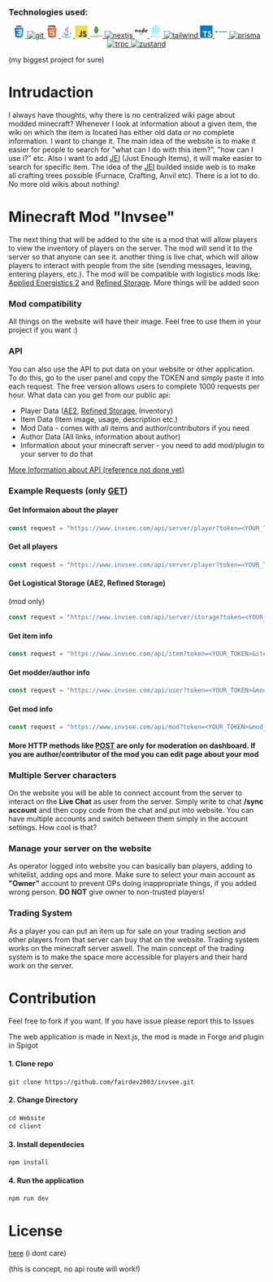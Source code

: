 <h3 align="left" margin="20px">Technologies used:</h3>
<div align="center">
<p align="center"> 
<a href="https://www.w3schools.com/css/" target="_blank" rel="noreferrer"> <img src="https://raw.githubusercontent.com/devicons/devicon/master/icons/css3/css3-original-wordmark.svg" alt="css3" width="25" height="25"/> </a> <a href="https://git-scm.com/" target="_blank" rel="noreferrer"> <img src="https://www.vectorlogo.zone/logos/git-scm/git-scm-icon.svg" alt="git" width="20" height="20"/> </a> <a href="https://www.w3.org/html/" target="_blank" rel="noreferrer"> <img src="https://raw.githubusercontent.com/devicons/devicon/master/icons/html5/html5-original-wordmark.svg" alt="html5" width="25" height="25"/> </a> <a href="https://www.java.com" target="_blank" rel="noreferrer"> <img src="https://raw.githubusercontent.com/devicons/devicon/master/icons/java/java-original.svg" alt="java" width="25" height="25"/> </a> <a href="https://developer.mozilla.org/en-US/docs/Web/JavaScript" target="_blank" rel="noreferrer"> <img src="https://raw.githubusercontent.com/devicons/devicon/master/icons/javascript/javascript-original.svg" alt="javascript" width="25" height="25"/> </a> <a href="https://www.mongodb.com/" target="_blank" rel="noreferrer"> <img src="https://raw.githubusercontent.com/devicons/devicon/master/icons/mongodb/mongodb-original-wordmark.svg" alt="mongodb" width="25" height="25"/> </a> <a href="https://nextjs.org/" target="_blank" rel="noreferrer"> <img src="https://www.openxcell.com/wp-content/uploads/2021/11/dango-inner-2.png" alt="nextjs" width="20" height="20"/> </a> <a href="https://nodejs.org" target="_blank" rel="noreferrer"> <img src="https://raw.githubusercontent.com/devicons/devicon/master/icons/nodejs/nodejs-original-wordmark.svg" alt="nodejs" width="25" height="25"/> </a> <a href="https://reactjs.org/" target="_blank" rel="noreferrer"> <img src="https://raw.githubusercontent.com/devicons/devicon/master/icons/react/react-original-wordmark.svg" alt="react" width="25" height="25"/> </a> <a href="https://tailwindcss.com/" target="_blank" rel="noreferrer"> <img src="https://www.vectorlogo.zone/logos/tailwindcss/tailwindcss-icon.svg" alt="tailwind" width="20" height="20"/> </a> <a href="https://www.typescriptlang.org/" target="_blank" rel="noreferrer"> <img src="https://raw.githubusercontent.com/devicons/devicon/master/icons/typescript/typescript-original.svg" alt="typescript" width="25" height="25"/> </a> <a href="https://webpack.js.org" target="_blank" rel="noreferrer"> <img src="https://raw.githubusercontent.com/devicons/devicon/d00d0969292a6569d45b06d3f350f463a0107b0d/icons/webpack/webpack-original-wordmark.svg" alt="webpack" width="25" height="25"/>
<a href="https://www.prisma.io/" target="_blank" rel="noreferrer"> <img src="https://i.pinimg.com/originals/39/b2/e4/39b2e4ad77c23a2c11e5950a7dfa2aec.png" alt="prisma" width="20" height="20"/> </a>
<a href="https://trpc.io/" target="_blank" rel="noreferrer"> <img src="https://avatars.githubusercontent.com/u/78011399?s=280&v=4" alt="trpc" width="25" height="25"/> </a>
</a>
<a href="https://zustand-demo.pmnd.rs/" target="_blank" rel="noreferrer"> <img src="https://img.stackshare.io/service/11559/zustand.png" alt="zustand" width="25" height="25"/> </a>
</p>
</div> 
(my biggest project for sure)


</p>

# Intrudaction
I always have thoughts, why there is no centralized wiki page about modded minecraft? Whenever I look at information about a given item, the wiki on which the item is located has either old data or no complete information. I want to change it. The main idea of the website is to make it easier for people to search for "what can I do with this item?", "how can I use i?" etc. Also i want to add <a href="https://www.curseforge.com/minecraft/mc-mods/jei">JEI</a> (Just Enough Items), it will make easier to search for specific item. The idea of the <a href="https://www.curseforge.com/minecraft/mc-mods/jei">JEI</a> builded inside web is to make all crafting trees possible (Furnace, Crafting, Anvil etc). There is a lot to do. No more old wikis about nothing!

# Minecraft Mod "Invsee"
The next thing that will be added to the site is a mod that will allow players to view the inventory of players on the server. The mod will send it to the server so that anyone can see it. another thing is live chat, which will allow players to interact with people from the site (sending messages, leaving, entering players, etc.). The mod will be compatible with logistics mods like: <a href="https://www.curseforge.com/minecraft/mc-mods/applied-energistics-2">Applied Energistics 2</a> and <a href="https://www.curseforge.com/minecraft/mc-mods/refined-storage">Refined Storage</a>. More things will be added soon

### Mod compatibility
All things on the website will have their image. Feel free to use them in your project if you want :)

### API

You can also use the API to put data on your website or other application. To do this, go to the user panel and copy the TOKEN and simply paste it into each request. The free version allows users to complete 1000 requests per hour. What data can you get from our public api:


<ul>
<li>Player Data (<a href="https://www.curseforge.com/minecraft/mc-mods/applied-energistics-2">AE2</a>, <a href="https://www.curseforge.com/minecraft/mc-mods/refined-storage">Refined Storage</a>, Inventory)</li>
<li>Item Data (Item image, usage, description etc.)</li>
<li>Mod Data - comes with all items and author/contributors if you need</li>
<li>Author Data (All links, information about author)</li>
<li>Information about your minecraft server - you need to add mod/plugin to your server to do that</li>
</ul>

<a href="https://www.invsee.com/api_usage">More Information about API (reference not done yet)</a>

### Example Requests (only <a href="https://developer.mozilla.org/en-US/docs/Web/HTTP/Methods/GET">GET</a>)


#### Get Informaion about the player
```javascript
const request = "https://www.invsee.com/api/server/player?token=<YOUR_TOKEN>&server_token=<SERVER_TOKEN>&player_uuid=<PLAYER_UUID>"
```

#### Get all players
```javascript
const request = "https://www.invsee.com/api/server/player?token=<YOUR_TOKEN>&server_token=<SERVER_TOKEN>&action=get_all"
```

#### Get Logistical Storage (AE2, Refined Storage)
(mod only)
```javascript
const request = "https://www.invsee.com/api/server/storage?token=<YOUR_TOKEN>&server_token=<SERVER_TOKEN>&player_uuid=<PLAYER_UUID>"
```

#### Get item info
```javascript
const request = "https://www.invsee.com/api/item?token=<YOUR_TOKEN>&item_tag=minecraft:stick"
```

#### Get modder/author info
```javascript
const request = "https://www.invsee.com/api/user?token=<YOUR_TOKEN>&modder_name=thetechnici4n"
```

#### Get mod info
```javascript
const request = "https://www.invsee.com/api/mod?token=<YOUR_TOKEN>&mod_name=applied-energistics-2"
```

#### More HTTP methods like <a href="https://developer.mozilla.org/en-US/docs/Web/HTTP/Methods/POST">POST</a> are only for moderation on dashboard. If you are author/contributor of the mod you can edit page about your mod

### Multiple Server characters
On the website you will be able to connect account from the server to interact on the <b>Live Chat</b> as user from the server. Simply write to chat <b>/sync account</b> and then copy code from the chat and put into website. You can have multiple accounts and switch between them simply in the account settings. How cool is that?

### Manage your server on the website
As operator logged into website you can basically ban players, adding to whitelist, adding ops and more. Make sure to select your main account as <b>"Owner"</b> account to prevent OPs doing inappropriate things, if you added wrong person. <b>DO NOT</b> give owner to non-trusted players!

### Trading System
As a player you can put an item up for sale on your trading section and other players from that server can buy that on the website. Trading system works on the minecraft server aswell. The main concept of the trading system is to make the space more accessible for players and their hard work on the server.


# Contribution

Feel free to fork if you want. If you have issue please report this to Issues

The web application is made in Next.js, the mod is made in Forge and plugin in Spigot

#### 1. Clone repo
```git
git clone https://github.com/fairdev2003/invsee.git
```



#### 2. Change Directory
```git
cd Website
cd client
```

#### 3. Install dependecies
```git
npm install
```

#### 4. Run the application

```git
npm run dev
```

# License
<a href="https://github.com/fairdev2003/invsee/blob/master/LICENSE.txt">here</a>
(i dont care)

(this is concept, no api route will work!)

